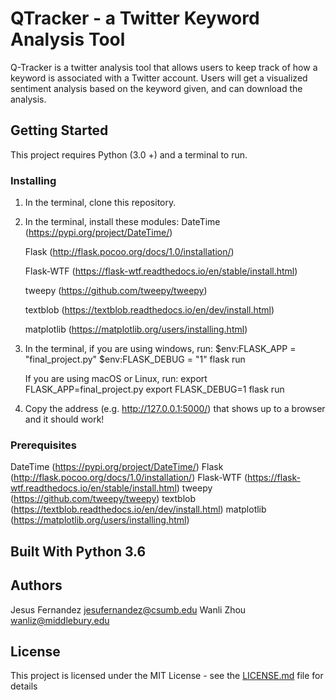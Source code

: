 # QTracker - a Twitter Keyword Analysis Tool

Q-Tracker is a twitter analysis tool that allows users to keep track of how a keyword is associated with a Twitter account. Users will get a visualized sentiment analysis based on the keyword given, and can download the analysis.

## Getting Started

This project requires Python (3.0 +) and a terminal to run. 

### Installing

1. In the terminal, clone this repository.
2. In the terminal, install these modules:
    DateTime  (https://pypi.org/project/DateTime/)
    
    Flask  (http://flask.pocoo.org/docs/1.0/installation/)
    
    Flask-WTF  (https://flask-wtf.readthedocs.io/en/stable/install.html)
    
    tweepy  (https://github.com/tweepy/tweepy)
    
    textblob  (https://textblob.readthedocs.io/en/dev/install.html)
    
    matplotlib  (https://matplotlib.org/users/installing.html)
    
3. In the terminal, if you are using windows, run:
    $env:FLASK_APP = "final_project.py"
    $env:FLASK_DEBUG = "1"
    flask run

   If you are using macOS or Linux, run:
    export FLASK_APP=final_project.py
    export FLASK_DEBUG=1
    flask run
4. Copy the address (e.g. http://127.0.0.1:5000/) that shows up to a browser and it should work!

### Prerequisites
DateTime  (https://pypi.org/project/DateTime/)
Flask  (http://flask.pocoo.org/docs/1.0/installation/)
Flask-WTF  (https://flask-wtf.readthedocs.io/en/stable/install.html)
tweepy  (https://github.com/tweepy/tweepy)
textblob  (https://textblob.readthedocs.io/en/dev/install.html)
matplotlib  (https://matplotlib.org/users/installing.html)

## Built With Python 3.6

## Authors

Jesus Fernandez  jesufernandez@csumb.edu
Wanli Zhou  wanliz@middlebury.edu

## License

This project is licensed under the MIT License - see the [LICENSE.md](LICENSE.md) file for details
